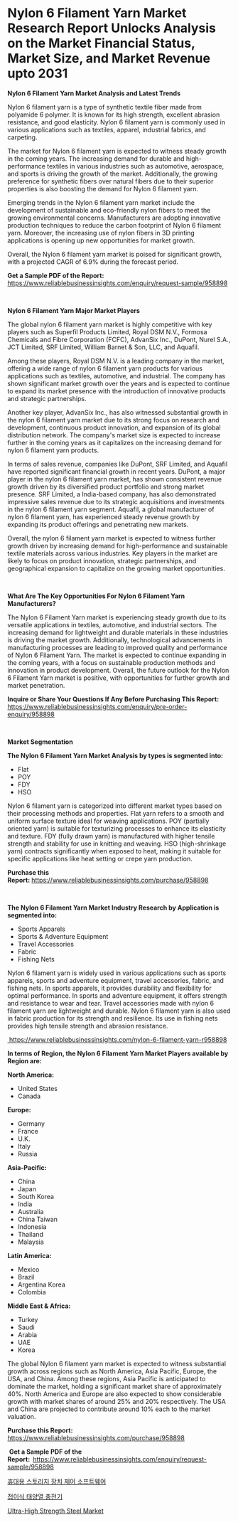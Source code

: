 <p><h1>Nylon 6 Filament Yarn Market Research Report Unlocks Analysis on the Market Financial Status, Market Size, and Market Revenue upto 2031</h1></p><p><strong>Nylon 6 Filament Yarn Market Analysis and Latest Trends</strong></p>
<p><p>Nylon 6 filament yarn is a type of synthetic textile fiber made from polyamide 6 polymer. It is known for its high strength, excellent abrasion resistance, and good elasticity. Nylon 6 filament yarn is commonly used in various applications such as textiles, apparel, industrial fabrics, and carpeting.</p><p>The market for Nylon 6 filament yarn is expected to witness steady growth in the coming years. The increasing demand for durable and high-performance textiles in various industries such as automotive, aerospace, and sports is driving the growth of the market. Additionally, the growing preference for synthetic fibers over natural fibers due to their superior properties is also boosting the demand for Nylon 6 filament yarn.</p><p>Emerging trends in the Nylon 6 filament yarn market include the development of sustainable and eco-friendly nylon fibers to meet the growing environmental concerns. Manufacturers are adopting innovative production techniques to reduce the carbon footprint of Nylon 6 filament yarn. Moreover, the increasing use of nylon fibers in 3D printing applications is opening up new opportunities for market growth.</p><p>Overall, the Nylon 6 filament yarn market is poised for significant growth, with a projected CAGR of 6.9% during the forecast period.</p></p>
<p><strong>Get a Sample PDF of the Report:&nbsp;</strong> <a href="https://www.reliablebusinessinsights.com/enquiry/request-sample/958898">https://www.reliablebusinessinsights.com/enquiry/request-sample/958898</a></p>
<p>&nbsp;</p>
<p><strong>Nylon 6 Filament Yarn Major Market Players</strong></p>
<p><p>The global nylon 6 filament yarn market is highly competitive with key players such as Superfil Products Limited, Royal DSM N.V., Formosa Chemicals and Fibre Corporation (FCFC), AdvanSix Inc., DuPont, Nurel S.A., JCT Limited, SRF Limited, William Barnet & Son, LLC, and Aquafil.</p><p>Among these players, Royal DSM N.V. is a leading company in the market, offering a wide range of nylon 6 filament yarn products for various applications such as textiles, automotive, and industrial. The company has shown significant market growth over the years and is expected to continue to expand its market presence with the introduction of innovative products and strategic partnerships.</p><p>Another key player, AdvanSix Inc., has also witnessed substantial growth in the nylon 6 filament yarn market due to its strong focus on research and development, continuous product innovation, and expansion of its global distribution network. The company's market size is expected to increase further in the coming years as it capitalizes on the increasing demand for nylon 6 filament yarn products.</p><p>In terms of sales revenue, companies like DuPont, SRF Limited, and Aquafil have reported significant financial growth in recent years. DuPont, a major player in the nylon 6 filament yarn market, has shown consistent revenue growth driven by its diversified product portfolio and strong market presence. SRF Limited, a India-based company, has also demonstrated impressive sales revenue due to its strategic acquisitions and investments in the nylon 6 filament yarn segment. Aquafil, a global manufacturer of nylon 6 filament yarn, has experienced steady revenue growth by expanding its product offerings and penetrating new markets.</p><p>Overall, the nylon 6 filament yarn market is expected to witness further growth driven by increasing demand for high-performance and sustainable textile materials across various industries. Key players in the market are likely to focus on product innovation, strategic partnerships, and geographical expansion to capitalize on the growing market opportunities.</p></p>
<p>&nbsp;</p>
<p><strong>What Are The Key Opportunities For Nylon 6 Filament Yarn Manufacturers?</strong></p>
<p><p>The Nylon 6 Filament Yarn market is experiencing steady growth due to its versatile applications in textiles, automotive, and industrial sectors. The increasing demand for lightweight and durable materials in these industries is driving the market growth. Additionally, technological advancements in manufacturing processes are leading to improved quality and performance of Nylon 6 Filament Yarn. The market is expected to continue expanding in the coming years, with a focus on sustainable production methods and innovation in product development. Overall, the future outlook for the Nylon 6 Filament Yarn market is positive, with opportunities for further growth and market penetration.</p></p>
<p><strong>Inquire or Share Your Questions If Any Before Purchasing This Report:</strong> <a href="https://www.reliablebusinessinsights.com/enquiry/pre-order-enquiry/958898">https://www.reliablebusinessinsights.com/enquiry/pre-order-enquiry/958898</a></p>
<p>&nbsp;</p>
<p><strong>Market Segmentation</strong></p>
<p><strong>The Nylon 6 Filament Yarn Market Analysis by types is segmented into:</strong></p>
<p><ul><li>Flat</li><li>POY</li><li>FDY</li><li>HSO</li></ul></p>
<p><p>Nylon 6 filament yarn is categorized into different market types based on their processing methods and properties. Flat yarn refers to a smooth and uniform surface texture ideal for weaving applications. POY (partially oriented yarn) is suitable for texturizing processes to enhance its elasticity and texture. FDY (fully drawn yarn) is manufactured with higher tensile strength and stability for use in knitting and weaving. HSO (high-shrinkage yarn) contracts significantly when exposed to heat, making it suitable for specific applications like heat setting or crepe yarn production.</p></p>
<p><strong>Purchase this Report:&nbsp;</strong><a href="https://www.reliablebusinessinsights.com/purchase/958898">https://www.reliablebusinessinsights.com/purchase/958898</a></p>
<p>&nbsp;</p>
<p><strong>The Nylon 6 Filament Yarn Market Industry Research by Application is segmented into:</strong></p>
<p><ul><li>Sports Apparels</li><li>Sports & Adventure Equipment</li><li>Travel Accessories</li><li>Fabric</li><li>Fishing Nets</li></ul></p>
<p><p>Nylon 6 filament yarn is widely used in various applications such as sports apparels, sports and adventure equipment, travel accessories, fabric, and fishing nets. In sports apparels, it provides durability and flexibility for optimal performance. In sports and adventure equipment, it offers strength and resistance to wear and tear. Travel accessories made with nylon 6 filament yarn are lightweight and durable. Nylon 6 filament yarn is also used in fabric production for its strength and resilience. Its use in fishing nets provides high tensile strength and abrasion resistance.</p></p>
<p><a href="https://www.reliablebusinessinsights.com/nylon-6-filament-yarn-r958898">&nbsp;https://www.reliablebusinessinsights.com/nylon-6-filament-yarn-r958898</a></p>
<p><strong>In terms of Region, the Nylon 6 Filament Yarn Market Players available by Region are:</strong></p>
<p>
    <p> <strong> North America: </strong>
        <ul>
            <li>United States</li>
            <li>Canada</li>
        </ul>
        </p> 
    <p> <strong> Europe: </strong>
        <ul>
            <li>Germany</li>
            <li>France</li>
            <li>U.K.</li>
            <li>Italy</li>
            <li>Russia</li>
        </ul>
        </p> 
    <p> <strong> Asia-Pacific: </strong>
        <ul>
            <li>China</li>
            <li>Japan</li>
            <li>South Korea</li>
            <li>India</li>
            <li>Australia</li>
            <li>China Taiwan</li>
            <li>Indonesia</li>
            <li>Thailand</li>
            <li>Malaysia</li>
        </ul>
        </p> 
    <p> <strong> Latin America: </strong>
        <ul>
            <li>Mexico</li>
            <li>Brazil</li>
            <li>Argentina Korea</li>
            <li>Colombia</li>
        </ul>
        </p> 
    <p> <strong> Middle East & Africa: </strong>
        <ul>
            <li>Turkey</li>
            <li>Saudi</li>
            <li>Arabia</li>
            <li>UAE</li>
            <li>Korea</li>
        </ul>
    </p>
    </p>
<p><p>The global Nylon 6 filament yarn market is expected to witness substantial growth across regions such as North America, Asia Pacific, Europe, the USA, and China. Among these regions, Asia Pacific is anticipated to dominate the market, holding a significant market share of approximately 40%. North America and Europe are also expected to show considerable growth with market shares of around 25% and 20% respectively. The USA and China are projected to contribute around 10% each to the market valuation.</p></p>
<p><strong>Purchase this Report: </strong><a href="https://www.reliablebusinessinsights.com/purchase/958898">https://www.reliablebusinessinsights.com/purchase/958898</a></p>
<p>&nbsp;<strong>Get a Sample PDF of the Report:&nbsp;&nbsp;</strong><a href="https://www.reliablebusinessinsights.com/enquiry/request-sample/958898">https://www.reliablebusinessinsights.com/enquiry/request-sample/958898</a></p>
<p><strong></strong></p>
<p><p><a href="https://medium.com/@lilmama456456/%ED%9C%B4%EB%8C%80%EC%9A%A9-%EC%A0%80%EC%9E%A5-%EC%9E%A5%EC%B9%98-%EC%A0%9C%EC%96%B4-%EC%86%8C%ED%94%84%ED%8A%B8%EC%9B%A8%EC%96%B4-%EC%8B%9C%EC%9E%A5%EC%9D%80-%EC%8B%9C%EC%9E%A5-%EC%A0%90%EC%9C%A0%EC%9C%A8-%EA%B7%9C%EB%AA%A8-%EB%B0%8F-%EC%98%88%EC%83%81%EB%90%98%EB%8A%94-2031%EB%85%84%EA%B9%8C%EC%A7%80%EC%9D%98-%EC%98%88%EC%B8%A1%EC%97%90-%EC%B4%88%EC%A0%90%EC%9D%84-%EB%A7%9E%EC%B6%94%EA%B3%A0-%EC%9E%88%EC%8A%B5%EB%8B%88%EB%8B%A4-0ee82d115bc3">휴대용 스토리지 장치 제어 소프트웨어</a></p><p><a href="https://github.com/lzrvbyqzftro57/Market-Research-Report-List-2/blob/main/368264078163.md">접이식 태양열 충전기</a></p><p><a href="https://github.com/RoccoManning/Market-Research-Report-List-5/blob/main/ultra-high-strength-steel-market.md">Ultra-High Strength Steel Market</a></p></p>